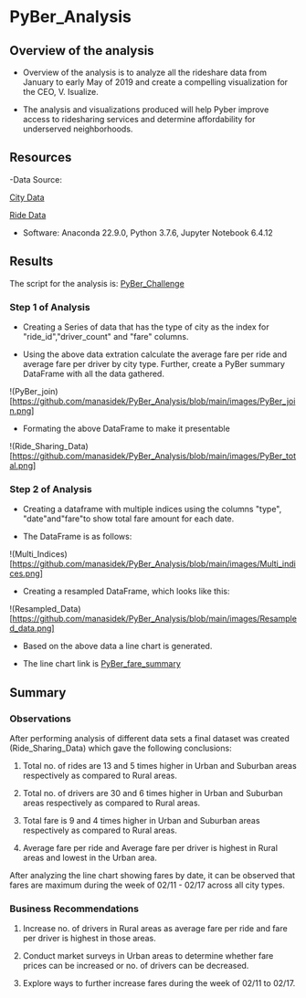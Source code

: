 # PyBer_Analysis

## Overview of the analysis

- Overview of the analysis is to analyze all the rideshare data from January to early May of 2019 and create a compelling visualization for the CEO, V. Isualize.

- The analysis and visualizations produced will help Pyber improve access to ridesharing services and determine affordability for underserved neighborhoods.

## Resources

-Data Source: 

[City Data](https://github.com/manasidek/PyBer_Analysis/blob/main/Resources/city_data.csv)

[Ride Data](https://github.com/manasidek/PyBer_Analysis/blob/main/Resources/ride_data.csv)

- Software: Anaconda 22.9.0, Python 3.7.6, Jupyter Notebook 6.4.12

## Results

The script for the analysis is: [PyBer_Challenge](https://github.com/manasidek/PyBer_Analysis/blob/main/PyBer_Challenge.ipynb)

### Step 1 of Analysis

- Creating a Series of data that has the type of city as the index for "ride_id","driver_count" and "fare" columns.

- Using the above data extration calculate the average fare per ride and average fare per driver by city type. Further, create a PyBer summary DataFrame with all the data gathered.

!(PyBer_join)[https://github.com/manasidek/PyBer_Analysis/blob/main/images/PyBer_join.png]

- Formating the above DataFrame to make it presentable

!(Ride_Sharing_Data)[https://github.com/manasidek/PyBer_Analysis/blob/main/images/PyBer_total.png]


### Step 2 of Analysis

- Creating a dataframe with multiple indices using the columns "type", "date"and"fare"to show total fare amount for each date. 

- The DataFrame is as follows:

!(Multi_Indices)[https://github.com/manasidek/PyBer_Analysis/blob/main/images/Multi_indices.png]

- Creating a resampled DataFrame, which looks like this:

!(Resampled_Data)[https://github.com/manasidek/PyBer_Analysis/blob/main/images/Resampled_data.png]

- Based on the above data a line chart is generated. 

- The line chart link is [PyBer_fare_summary](https://github.com/manasidek/PyBer_Analysis/blob/main/images/PyBer_fare_summary.png)

## Summary

### Observations

After performing analysis of different data sets a final dataset was created (Ride_Sharing_Data) which gave the following conclusions:

1. Total no. of rides are 13 and 5 times higher in Urban and Suburban areas respectively as compared to Rural areas.

2. Total no. of drivers are 30 and 6 times higher in Urban and Suburban areas respectively as compared to Rural areas.

3. Total fare is 9 and 4 times higher in Urban and Suburban areas respectively as compared to Rural areas.

4. Average fare per ride and Average fare per driver is highest in Rural areas and lowest in the Urban area.

After analyzing the line chart showing fares by date, it can be observed that fares are maximum during the week of 02/11 - 02/17 across all city types.

### Business Recommendations

1. Increase no. of drivers in Rural areas as average fare per ride and fare per driver is highest in those areas.

2. Conduct market surveys in Urban areas to determine whether fare prices can be increased or no. of drivers can be decreased.

3. Explore ways to further increase fares during the week of 02/11 to 02/17.
